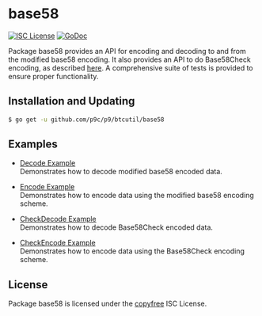 # base58

[![ISC License](http://img.shields.io/badge/license-ISC-blue.svg)](http://copyfree.org)
[![GoDoc](https://img.shields.io/badge/godoc-reference-blue.svg)](http://godoc.org/github.com/parallelcoin/pod/btcutil/base58)

Package base58 provides an API for encoding and decoding to and from the
modified base58 encoding. It also provides an API to do Base58Check encoding, as
described [here](https://en.bitcoin.it/wiki/Base58Check_encoding). A
comprehensive suite of tests is provided to ensure proper functionality.

## Installation and Updating

```bash
$ go get -u github.com/p9c/p9/btcutil/base58
```

## Examples

- [Decode Example](http://godoc.org/github.com/p9c/p9/base58#example-Decode)  
  Demonstrates how to decode modified base58 encoded data.

- [Encode Example](http://godoc.org/github.com/p9c/p9/base58#example-Encode)  
  Demonstrates how to encode data using the modified base58 encoding scheme.

- [CheckDecode Example](http://godoc.org/github.com/p9c/p9/base58#example-CheckDecode)  
  Demonstrates how to decode Base58Check encoded data.

- [CheckEncode Example](http://godoc.org/github.com/p9c/p9/base58#example-CheckEncode)  
  Demonstrates how to encode data using the Base58Check encoding scheme.

## License

Package base58 is licensed under the [copyfree](http://copyfree.org) ISC
License.
